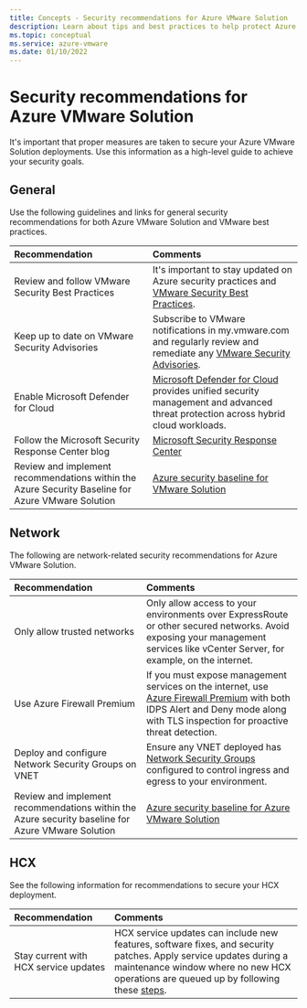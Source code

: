 ```yaml
---
title: Concepts - Security recommendations for Azure VMware Solution
description: Learn about tips and best practices to help protect Azure VMware Solution deployments from vulnerabilities and malicious actors. 
ms.topic: conceptual
ms.service: azure-vmware
ms.date: 01/10/2022
---
```



# Security recommendations for Azure VMware Solution

It's important that proper measures are taken to secure your Azure VMware Solution deployments. Use this information as a high-level guide to achieve your security goals.

## General

Use the following guidelines and links for general security recommendations for both Azure VMware Solution and VMware best practices.

| **Recommendation** | **Comments** |
| :-- | :-- |
| Review and follow VMware Security Best Practices | It's important to stay updated on Azure security practices and [VMware Security Best Practices](https://docs.vmware.com/en/VMware-vSphere/7.0/com.vmware.vsphere.security.doc/GUID-412EF981-D4F1-430B-9D09-A4679C2D04E7.html). |
| Keep up to date on VMware Security Advisories | Subscribe to VMware notifications in my.vmware.com and regularly review and remediate any [VMware Security Advisories](https://www.vmware.com/security/advisories.html). |
| Enable Microsoft Defender for Cloud | [Microsoft Defender for Cloud](../defender-for-cloud/index.yml) provides unified security management and advanced threat protection across hybrid cloud workloads. |
| Follow the Microsoft Security Response Center blog | [Microsoft Security Response Center](https://msrc-blog.microsoft.com/) |
| Review and implement recommendations within the Azure Security Baseline for Azure VMware Solution | [Azure security baseline for VMware Solution](/security/benchmark/azure/baselines/vmware-solution-security-baseline/) |


## Network

The following are network-related security recommendations for Azure VMware Solution.

| **Recommendation** | **Comments** |
| :-- | :-- |
| Only allow trusted networks | Only allow access to your environments over ExpressRoute or other secured networks. Avoid exposing your management services like vCenter Server, for example, on the internet. |
| Use Azure Firewall Premium | If you must expose management services on the internet, use [Azure Firewall Premium](../firewall/premium-migrate.md) with both IDPS Alert and Deny mode along with TLS inspection for proactive threat detection. |
| Deploy and configure Network Security Groups on VNET | Ensure any VNET deployed has [Network Security Groups](../virtual-network/network-security-groups-overview.md) configured to control ingress and egress to your environment. |
| Review and implement recommendations within the Azure security baseline for Azure VMware Solution | [Azure security baseline for Azure VMware Solution](/security/benchmark/azure/baselines/vmware-solution-security-baseline/) |

## HCX

See the following information for recommendations to secure your HCX deployment.

| **Recommendation** | **Comments** |
| :-- | :-- |
| Stay current with HCX service updates | HCX service updates can include new features, software fixes, and security patches. Apply service updates during a maintenance window where no new HCX operations are queued up by following these [steps](https://docs.vmware.com/en/VMware-HCX/4.1/hcx-user-guide/GUID-F4AEAACB-212B-4FB6-AC36-9E5106879222.html). |
